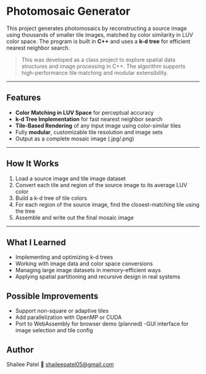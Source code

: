
 
# Photomosaic Generator

This project generates photomosaics by reconstructing a source image using thousands of smaller tile images, matched by color similarity in LUV color space. The program is built in **C++** and uses a **k-d tree** for efficient nearest neighbor search.

> This was developed as a class project to explore spatial data structures and image processing in C++. The algorithm supports high-performance tile matching and modular extensibility.

---

## Features

- **Color Matching in LUV Space** for perceptual accuracy
- **k-d Tree Implementation** for fast nearest neighbor search
- **Tile-Based Rendering** of any input image using color-similar tiles
- Fully **modular**, customizable tile resolution and image sets
- Output as a complete mosaic image (.jpg/.png)

---

## How It Works

1. Load a source image and tile image dataset
2. Convert each tile and region of the source image to its average LUV color
3. Build a k-d tree of tile colors
4. For each region of the source image, find the closest-matching tile using the tree
5. Assemble and write out the final mosaic image

---

## What I Learned
- Implementing and optimizing k-d trees
- Working with image data and color space conversions
- Managing large image datasets in memory-efficient ways
- Applying spatial partitioning and recursive design in real systems

## Possible Improvements
- Support non-square or adaptive tiles
- Add parallelization with OpenMP or CUDA
- Port to WebAssembly for browser demo (planned)
-GUI interface for image selection and tile config

## Author
Shailee Patel
📧 shaileepatel05@gmail.com


